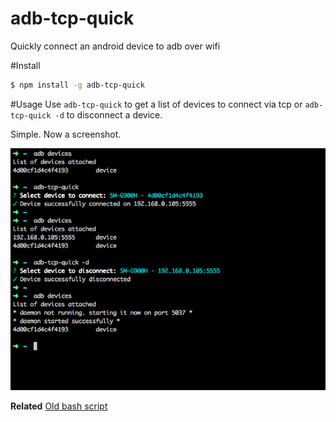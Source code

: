 # adb-tcp-quick
Quickly connect an android device to adb over wifi

#Install
```bash
$ npm install -g adb-tcp-quick
```

#Usage
Use ```adb-tcp-quick``` to get a list of devices to connect via tcp 
or ```adb-tcp-quick -d``` to disconnect a device.

Simple. Now a screenshot.

<img src="https://raw.githubusercontent.com/Urucas/adb-tcp-quick/master/screen.png" />

**Related**
[Old bash script](https://github.com/Urucas/adb-tcp-quick/tree/29dd8a8fb55a7c54f2e6dee3800aa2743c36c8d2)
